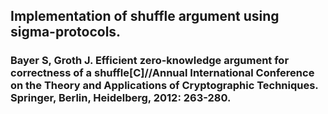 ## Implementation of shuffle argument using sigma-protocols.
### Bayer S, Groth J. Efficient zero-knowledge argument for correctness of a shuffle[C]//Annual International Conference on the Theory and Applications of Cryptographic Techniques. Springer, Berlin, Heidelberg, 2012: 263-280.
